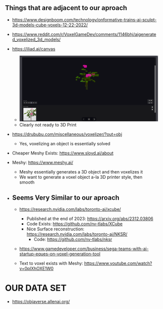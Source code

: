 ## Things that are adjacent to our aproach
* https://www.designboom.com/technology/onformative-trains-ai-sculpt-3d-models-cube-voxels-12-22-2022/
* https://www.reddit.com/r/VoxelGameDev/comments/1146bhj/aigenerated_voxelized_3d_models/
* https://iliad.ai/canvas
    * ![alt text](image.png)
    * Clearly not ready to 3D Print
* https://drububu.com/miscellaneous/voxelizer/?out=obj
    * Yes, voxelizing an object is essentially solved

* Cheaper Meshy Exists: https://www.sloyd.ai/about
* Meshy: https://www.meshy.ai/
    * Meshy essentially generates a 3D object and then voxelizes it
    * We want to generate a voxel object a-la 3D printer style, then smooth

* ## Seems Very Similar to our aproach
    * https://research.nvidia.com/labs/toronto-ai/xcube/
        * Published at the end of 2023: https://arxiv.org/abs/2312.03806
        * Code Exists: https://github.com/nv-tlabs/XCube
        * Nice Surface reconstruction: https://research.nvidia.com/labs/toronto-ai/NKSR/
            * Code: https://github.com/nv-tlabs/nksr
            

    * https://www.gamedeveloper.com/business/sega-teams-with-ai-startup-eques-on-voxel-generation-tool
    * Text to voxel exists with Meshy: https://www.youtube.com/watch?v=0pIXhOXE1W0

# OUR DATA SET
* https://objaverse.allenai.org/

